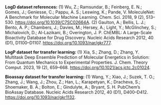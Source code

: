**LogD dataset references:**
(1)	Wu, Z.; Ramsundar, B.; Feinberg, E. N.; Gomes, J.; Geniesse, C.; Pappu, A. S.; Leswing, K.; Pande, V. MoleculeNet: A Benchmark for Molecular Machine Learning. Chem. Sci. 2018, 9 (2), 513–530. https://doi.org/10.1039/C7SC02664A.
(2)	Gaulton, A.; Bellis, L. J.; Bento, A. P.; Chambers, J.; Davies, M.; Hersey, A.; Light, Y.; McGlinchey, S.; Michalovich, D.; Al-Lazikani, B.; Overington, J. P. ChEMBL: A Large-Scale Bioactivity Database for Drug Discovery. Nucleic Acids Research 2012, 40 (D1), D1100–D1107. https://doi.org/10.1093/nar/gkr777.

**LogP dataset for transfer learning:**
(1)	Xia, S.; Zhang, D.; Zhang, Y. Multitask Deep Ensemble Prediction of Molecular Energetics in Solution: From Quantum Mechanics to Experimental Properties. J. Chem. Theory Comput. 2023, 19 (2), 659–668. https://doi.org/10.1021/acs.jctc.2c01024.

**Bioassay dataset for transfer learning:**
(1)	Wang, Y.; Xiao, J.; Suzek, T. O.; Zhang, J.; Wang, J.; Zhou, Z.; Han, L.; Karapetyan, K.; Dracheva, S.; Shoemaker, B. A.; Bolton, E.; Gindulyte, A.; Bryant, S. H. PubChem’s BioAssay Database. Nucleic Acids Research 2012, 40 (D1), D400–D412. https://doi.org/10.1093/nar/gkr1132.


